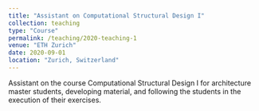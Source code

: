 ```yaml
---
title: "Assistant on Computational Structural Design I"
collection: teaching
type: "Course"
permalink: /teaching/2020-teaching-1
venue: "ETH Zurich"
date: 2020-09-01
location: "Zurich, Switzerland"
---
```


Assistant on the course Computational Structural Design I for architecture master students, developing material, and following the students in the execution of their exercises.